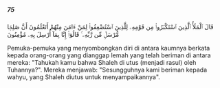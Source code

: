 ##### 75

<span class="ayah">قَالَ ٱلْمَلَأُ ٱلَّذِينَ ٱسْتَكْبَرُوا۟ مِن قَوْمِهِۦ لِلَّذِينَ ٱسْتُضْعِفُوا۟ لِمَنْ ءَامَنَ مِنْهُمْ أَتَعْلَمُونَ أَنَّ صَٰلِحًۭا مُّرْسَلٌۭ مِّن رَّبِّهِۦ ۚ قَالُوٓا۟ إِنَّا بِمَآ أُرْسِلَ بِهِۦ مُؤْمِنُونَ</span>

<span class="ayah_translation">Pemuka-pemuka yang menyombongkan diri di antara kaumnya berkata kepada orang-orang yang dianggap lemah yang telah beriman di antara mereka: "Tahukah kamu bahwa Shaleh di utus (menjadi rasul) oleh Tuhannya?". Mereka menjawab: "Sesungguhnya kami beriman kepada wahyu, yang Shaleh diutus untuk menyampaikannya".</span>
